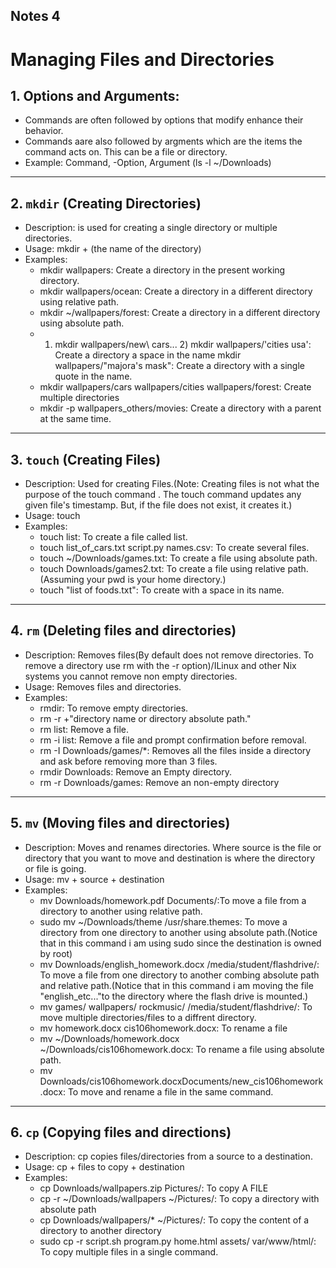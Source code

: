 ## Notes 4
# Managing Files and Directories

## 1. Options and Arguments:
* Commands are often followed by options that modify enhance their behavior.
* Commands aare also followed by argments which are the items the command acts on. This can be a file or directory.
* Example: Command, -Option, Argument (ls -l ~/Downloads)
  
---

## 2. `mkdir` (Creating Directories)
* Description: is used for creating a single directory or multiple directories.
* Usage: mkdir + (the name of the directory)
* Examples: 
  * mkdir wallpapers: Create a directory in the present working directory.
   * mkdir wallpapers/ocean: Create a directory in a different directory using relative path.
   * mkdir ~/wallpapers/forest: Create a directory in a different directory using absolute path.
    * 1) mkdir wallpapers/new\ cars... 2) mkdir wallpapers/'cities usa': Create a directory  a space in the name
     mkdir wallpapers/"majora's mask": Create a directory with a single quote in the name.
    * mkdir wallpapers/cars wallpapers/cities wallpapers/forest: Create multiple directories
     * mkdir -p wallpapers_others/movies: Create a directory with a parent at the same time.

---

## 3. `touch` (Creating Files)
* Description: Used for creating Files.(Note: Creating files is not what the purpose of the touch command . The touch command updates any given file's timestamp. But, if the file does not exist, it creates it.)
* Usage: touch
* Examples:
   *  touch list: To create a file called list.
   * touch list_of_cars.txt script.py names.csv: To create several files.
    * touch ~/Downloads/games.txt: To create a file using absolute path.
    * touch Downloads/games2.txt: To create a file using relative path.(Assuming your pwd is your home directory.)
   * touch "list of foods.txt": To create with a space in its name.

---

## 4. `rm` (Deleting files and directories)
* Description: Removes files(By default does not remove directories. To remove a directory use rm with the -r option)/ILinux and other Nix systems you cannot remove non empty directories.
* Usage: Removes files and directories.
* Examples:
   *  rmdir: To remove empty directories.
   * rm -r +"directory name or directory absolute path."
   * rm list: Remove a file.
  * rm -i list: Remove a file and prompt confirmation before removal.
  * rm -I Downloads/games/*: Removes all the files inside a directory and ask before removing more than 3 files.
  * rmdir Downloads: Remove an Empty directory.
  * rm -r Downloads/games: Remove an non-empty directory

---

## 5. `mv` (Moving files and directories)
* Description: Moves and renames directories. Where source is the file or directory that you want to move and destination is where the directory or file is going.
* Usage: mv + source + destination
* Examples: 
  * mv Downloads/homework.pdf Documents/:To move a file from a directory to another using relative path.
  * sudo mv ~/Downloads/theme /usr/share.themes: To move a directory from one directory to another using absolute path.(Notice that in this command i am using sudo since the destination is owned by root)
  * mv Downloads/english_homework.docx /media/student/flashdrive/: To move a file from one directory to another combing absolute path and relative path.(Notice that in this command i am moving the file "english_etc..."to the directory where the flash drive is mounted.)
  * mv games/ wallpapers/ rockmusic/ /media/student/flashdrive/: To move multiple directories/files to a diffrent directory.
  * mv homework.docx cis106homework.docx: To rename a file
  * mv ~/Downloads/homework.docx ~/Downloads/cis106homework.docx: To rename a file using absolute path.
  * mv Downloads/cis106homework.docxDocuments/new_cis106homework.docx: To move and rename a file in the same command.

---

## 6. `cp` (Copying files and directions)
* Description: cp copies files/directories from a source to a destination.
* Usage: cp + files to copy + destination
* Examples:
  *  cp Downloads/wallpapers.zip Pictures/: To copy A FILE
   * cp -r ~/Downloads/wallpapers ~/Pictures/: To copy a directory with absolute path
  * cp Downloads/wallpapers/* ~/Pictures/: To copy the content of a directory to another directory
  * sudo cp -r script.sh program.py home.html assets/ var/www/html/: To copy multiple files in a single command.

